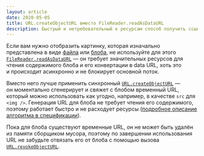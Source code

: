 ```yaml
---
layout: article
date: 2020-05-05
title: URL.createObjectURL вместо FileReader.readAsDataURL
description: Быстрый и нетребовательный к ресурсам способ получить ссылку на файл или блоб.
---
```

Если вам нужно отобразить картинку, которая изначально представлена в виде [файла](https://developer.mozilla.org/en-US/docs/Web/API/File) или [блоба](https://developer.mozilla.org/en-US/docs/Web/API/Blob), не используйте для этого [`FileReader.readAsDataURL`](https://developer.mozilla.org/en-US/docs/Web/API/FileReader/readAsDataURL) — он требует значительных ресурсов для чтения содержимого блоба и его конвертации в data URL, хоть это и происходит асинхронно и не блокирует основной поток.

Вместо него лучше применить синхронный [`URL.createObjectURL`](https://developer.mozilla.org/en-US/docs/Web/API/URL/createObjectURL) — он моментально сгенерирует и свяжет с блобом временный URL, который можно использовать как угодно, например, в качестве `src` для `<img />`. Генерация URL для блоба не требует чтения его содержимого, поэтому работает быстро и не расходует ресурсы ([подробное описание алгоритма в спецификации](https://w3c.github.io/FileAPI/#url-model)).

Пока для блоба существуют временные URL, он не может быть удалён из памяти сборщиком мусора, поэтому по завершении использования URL не забудьте отвязать его от блоба с помощью вызова [`URL.revokeObjectURL`](https://developer.mozilla.org/en-US/docs/Web/API/URL/revokeObjectURL).
